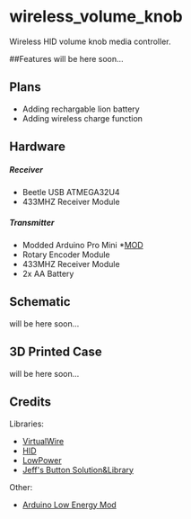 # wireless_volume_knob
Wireless HID volume knob media controller.

##Features
will be here soon...

## Plans
* Adding rechargable lion battery
* Adding wireless charge function

## Hardware
##### Receiver
* Beetle USB ATMEGA32U4
* 433MHZ Receiver Module

##### Transmitter
* Modded Arduino Pro Mini *[MOD](http://www.home-automation-community.com/arduino-low-power-how-to-run-atmega328p-for-a-year-on-coin-cell-battery/)
* Rotary Encoder Module
* 433MHZ Receiver Module
* 2x AA Battery

## Schematic
will be here soon...

## 3D Printed Case
will be here soon...

## Credits
Libraries:
* [VirtualWire](https://www.pjrc.com/teensy/td_libs_VirtualWire.html)
* [HID](https://github.com/NicoHood/HID)
* [LowPower](https://github.com/rocketscream/Low-Power)
* [Jeff's Button Solution&Library](http://jmsarduino.blogspot.com/2009/10/4-way-button-click-double-click-hold.html)

Other:
* [Arduino Low Energy Mod](http://www.home-automation-community.com/arduino-low-power-how-to-run-atmega328p-for-a-year-on-coin-cell-battery/)